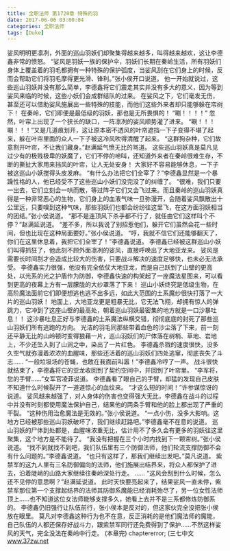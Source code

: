 ```yaml
---
title: 全职法师 第1720章 特殊的羽
date: 2017-06-06 03:00:04
categories: 全职法师
tags: [Duke]
---
```


娑风明明更凛冽，外面的巡山羽妖们却聚集得越来越多，叫得越来越欢，这让李德鑫非常的愤怒。
“娑风是羽妖一族的保护伞，羽妖们长期在秦岭生活，所有羽妖们身体上覆盖着的羽毛都拥有一种特殊的保护弧度，当娑风刮在它们身上的时候，反而会帮助它们将羽毛摩得更光滑、锋利。”张小侯开口说道。
他一开始就说过，这些巡山羽妖并没有那么简单，李德鑫将它们震走其实并没有多大的意义，因为等到娑风来临的时候，这些小妖们会成群结队的过来。
在娑风之下，它们毫发无伤，甚至还可以借助娑风施展出一些特殊的技能，而他们这些外来者却只能够躲在帘树下！
在秦岭，它们即便是最低级的羽妖，那也是无所畏惧的！
“唰！！！！”
忽然，叶帘上出现了一个狭长的缺口，一阵凛冽的娑风顺势灌了进来。
“唰！！！唰！！！”又是几道痕划开，这让原本密不透风的叶帘遮挡一下子变得不堪了起来，躲在叶帘里面的众人一下子被这冷风吹得清醒了起来。
“这群狗杂种，它们故意割开叶帘，不让我们藏身。”赵满延气愤无比的骂道。
这些巡山羽妖真是莫凡见过少有的极贱极卑的妖魔了，它们不停的啼叫，还知道外来者在秦岭很难生存，不断的撕扯大家用来挡风的叶帘，让人无处安身！
大家好不容易能够休息，一下子被这巡山小妖搅得头皮发麻。
“有什么办法把它们全宰了？”李德鑫显然是一个暴躁性格的人，他已经受不了这些巡山小妖们没完没了的纠缠了。
“很难，我们只要一出去，它们立刻会一哄而散，等过阵子它们又会飞过来。而且秦岭的巡山羽妖真得是一种非常恶心的生物，它们身上的血液气味一旦弥漫开，会随着娑风飘散出十公里远，只要嗅到这种气味，那些羽妖们也都会纷纷往这里飞，在这方面羽妖相当的团结。”张小侯说道。
“那不是连顶风下杀手都不行了，就任由它们这样叫个不停？”赵满延说道。
“差不多，所以我说了别招惹他们，躲开它们虽然会花一些时间，但也比现在这种局面要好。”张小侯说道。
“哼，我就不信它们还能够翻天了，你们在这里休息着，我把它们全宰了！”李德鑫说道。
李德鑫已经被这群巡山小妖们叫得抓狂了，他此刻不顾外面凛冽的娑风，直接呼唤出了大地亚龙来。
娑风是需要长时间刮才会造成比较大的伤害，只要战斗解决的速度足够快，也未必无法承受。
李德鑫实力很强，他没有完全依仗大地亚龙，而是自己跃到了山壁的更高处，以光系的光之护盾作为防御，李德鑫快速的构架起了一座魔法星图来，可以看到更高的夜幕上方有一层朦胧的大纱罩落了下来！
巡山小妖终究是低级生物，在高阶魔法面前它们即便想逃也逃不出多远，如此大范围的土系魔纱很快打落了一大片的巡山羽妖！
地面上，大地亚龙更是粗暴无比，它无法飞翔，却拥有惊人的弹跳力，它冲到了这座山壁的最高处，朝着巡山羽妖最密集的地方就是一口沙暴吐息！！
这沙暴吐息正好与李德鑫的土系魔法纵横交错，彻彻底底的封死了那些巡山羽妖们所有逃跑的方向。
光洁的羽毛同那些带着血色的沙尘落了下来，前一刻还平静无比的山岭顿时变得狼藉一片，巡山羽妖们的尸体落在树梢、草地、岩地上，不少还坠入到了山涧之中，染出了一片红色。
李德鑫杀戮的速度很快，没多久空气就弥漫着浓浓的血腥味，那些还活着的巡山羽妖们四处逃窜，彻底丧失了斗志……
“一般垃圾场的苍蝇，也敢在我面前叫嚣！”李德鑫冷哼了一声。
战斗很快就结束了，李德鑫将它的亚龙收回到了契约空间中，并回到了叶帘里。
“李军将，您的手臂……”女军官凌菲说道。
李德鑫看了眼自己的手臂，却猛的发现自己皮肤不知道什么时候裂开了一道道惊心的血纹来。
“才这么短的时间！”许参谋惊讶的说道。
娑风越来越强了，对人身体的伤害也变得强大无比，李德鑫在战斗的过程中并没有时刻都使用魔法保护自己，结果他的两条手臂和他的脸上都出现了严重的干裂。
“这种伤用治愈魔法是无效的。”张小侯说道。
“一点小伤，没多大影响。这地方已经被那些巡山羽妖破坏了，我们继续赶路吧。”李德鑫毫不在意的说道。
巡山羽妖的尸体到处都是，血腥味浓重无比，估计用不了多久会有更多的羽妖往这里聚集，这个地方是不能待了。
“我没有把握在三个小时内找到下一颗帘树。”张小侯说道。
“找不到就找不到吧，我们队伍里有三个防御法师，他们轮流支撑防御不会有什么问题的。”李德鑫说道。
“也只有这样了，那我们继续出发吧。”莫凡说道。
紫禁军的这九人里有三名防御偏向的法师，他们施展出结界来，将众人都保护了进去，沿着陡峭的山路大家继续往秦岭深处行走。
……
“这风会刮到什么时候，怎么还不见停的意思啊？”赵满延说道。
此时天快要亮起来了，结果娑风一直未停，紫禁军那位第一个支撑起结界的法师其防御系魔能已经消耗殆尽了，另一位女性法师顶上……也不知道这位女法师能够支撑多久，她看上去并不是三系都修炼防御系的。
李德鑫仍旧强行让队伍前行，张小侯本是反对的，但这家伙完全没把张小侯放在眼里。
莫凡对李德鑫这种行为也不在意，反正消耗的是他们魔法师的魔能，自己队伍的人都还保存好战斗力，跟紫禁军同行还免费得到了保护……不然这样娑风的天气，完全没法在秦岭中行走。
(本章完)
chaptererror;
(三七中文 www.37zw.net